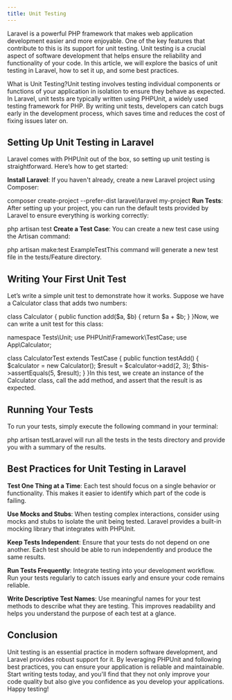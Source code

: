 ```yaml
---
title: Unit Testing
---
```


Laravel is a powerful PHP framework that makes web application development easier and more enjoyable. One of the key features that contribute to this is its support for unit testing. Unit testing is a crucial aspect of software development that helps ensure the reliability and functionality of your code. In this article, we will explore the basics of unit testing in Laravel, how to set it up, and some best practices.

What is Unit Testing?Unit testing involves testing individual components or functions of your application in isolation to ensure they behave as expected. In Laravel, unit tests are typically written using PHPUnit, a widely used testing framework for PHP. By writing unit tests, developers can catch bugs early in the development process, which saves time and reduces the cost of fixing issues later on.

## Setting Up Unit Testing in Laravel

Laravel comes with PHPUnit out of the box, so setting up unit testing is straightforward. Here’s how to get started:

**Install Laravel**: If you haven't already, create a new Laravel project using Composer:

composer create-project --prefer-dist laravel/laravel my-project **Run Tests**: After setting up your project, you can run the default tests provided by Laravel to ensure everything is working correctly:

php artisan test **Create a Test Case**: You can create a new test case using the Artisan command:

php artisan make:test ExampleTestThis command will generate a new test file in the tests/Feature directory.

## Writing Your First Unit Test

Let’s write a simple unit test to demonstrate how it works. Suppose we have a Calculator class that adds two numbers:

class Calculator { public function add($a, $b) { return $a + $b; } }Now, we can write a unit test for this class:

namespace Tests\Unit; use PHPUnit\Framework\TestCase; use App\Calculator;

class CalculatorTest extends TestCase { public function testAdd() { $calculator = new Calculator(); $result = $calculator-&gt;add(2, 3); $this-&gt;assertEquals(5, $result); } }In this test, we create an instance of the Calculator class, call the add method, and assert that the result is as expected.

## Running Your Tests

To run your tests, simply execute the following command in your terminal:

php artisan testLaravel will run all the tests in the tests directory and provide you with a summary of the results.

## Best Practices for Unit Testing in Laravel

**Test One Thing at a Time**: Each test should focus on a single behavior or functionality. This makes it easier to identify which part of the code is failing.

**Use Mocks and Stubs**: When testing complex interactions, consider using mocks and stubs to isolate the unit being tested. Laravel provides a built-in mocking library that integrates with PHPUnit.

**Keep Tests Independent**: Ensure that your tests do not depend on one another. Each test should be able to run independently and produce the same results.

**Run Tests Frequently**: Integrate testing into your development workflow. Run your tests regularly to catch issues early and ensure your code remains reliable.

**Write Descriptive Test Names**: Use meaningful names for your test methods to describe what they are testing. This improves readability and helps you understand the purpose of each test at a glance.

## Conclusion

Unit testing is an essential practice in modern software development, and Laravel provides robust support for it. By leveraging PHPUnit and following best practices, you can ensure your application is reliable and maintainable. Start writing tests today, and you'll find that they not only improve your code quality but also give you confidence as you develop your applications. Happy testing!
